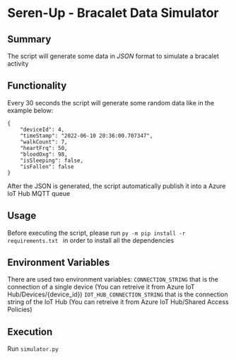 # Seren-Up - Bracalet Data Simulator
## Summary
The script will generate some data in *JSON* format to simulate a bracalet activity
## Functionality
Every 30 seconds the script will generate some random data like in the example below:
```
{
    "deviceId": 4,
    "timeStamp": "2022-06-10 20:36:00.707347",
    "walkCount": 7,
    "heartFrq": 50,
    "bloodOxg": 98,
    "isSleeping": false,
    "isFallen": false
}
```
After the JSON is generated, the script automatically publish it into a Azure IoT Hub MQTT queue
## Usage
Before executing the script, please run ```py -m pip install -r requirements.txt ``` in order to install all the dependencies
## Environment Variables
There are used two environment variables:
```CONNECTION_STRING``` that is the connection of a single device (You can retreive it from Azure IoT Hub/Devices/{device_id})
```IOT_HUB_CONNECTION_STRING``` that is the connection string of the IoT Hub (You can retreive it from Azure IoT Hub/Shared Access Policies)
## Execution
Run ```simulator.py```
